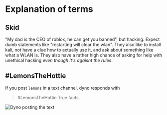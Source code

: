 # Explanation of terms

## Skid

"My dad is the CEO of roblox, he can get you banned", but hacking. Expect dumb
statements like "restarting will clear the wlan". They also like to install kali,
not have a clue how to actually use it, and ask about something like what a WLAN
is. They also have a rather high chance of asking for help with unethical hacking
*even though it's agaisnt the rules*.

## #LemonsTheHottie

If you post `lemons` in a text channel, dyno responds with

> #LemonsTheHottie
  True facts

![Dyno posting the text](../../assets/images/lemons-specimen.png)
